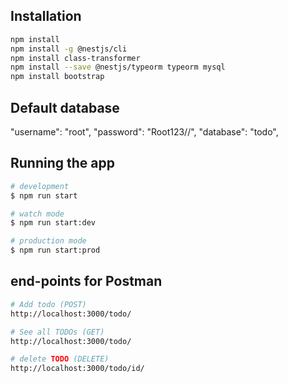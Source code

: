 ## Installation

```bash
npm install
npm install -g @nestjs/cli
npm install class-transformer
npm install --save @nestjs/typeorm typeorm mysql
npm install bootstrap
```

## Default database
"username": "root",
"password": "Root123//",
"database": "todo",

## Running the app

```bash
# development
$ npm run start

# watch mode
$ npm run start:dev

# production mode
$ npm run start:prod
```

## end-points for Postman
```bash
# Add todo (POST)
http://localhost:3000/todo/

# See all TODOs (GET)
http://localhost:3000/todo/

# delete TODO (DELETE)
http://localhost:3000/todo/id/

```


